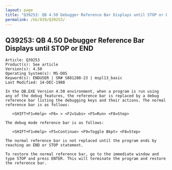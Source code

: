 ```yaml
---
layout: page
title: "Q39253: QB 4.50 Debugger Reference Bar Displays until STOP or END"
permalink: /kb/039/Q39253/
---
```


## Q39253: QB 4.50 Debugger Reference Bar Displays until STOP or END

	Article: Q39253
	Product(s): See article
	Version(s): 4.50
	Operating System(s): MS-DOS
	Keyword(s): ENDUSER | SR# S881208-23 | mspl13_basic
	Last Modified: 14-DEC-1988
	
	In the QB.EXE Version 4.50 environment, when a program is run using
	any of the debug features, the reference bar is replaced by a debug
	reference bar listing the debugging keys and their actions. The normal
	reference bar is as follows:
	
	   <SHIFT+F1=Help> <F6= > <F2=Subs> <F5=Run> <F8=Step>
	
	The debug mode reference bar is as follows:
	
	   <SHIFT+F1=Help> <F5=Continue> <F9=Toggle Bkpt> <F8=Step>
	
	The normal reference bar is not replaced until the program ends by
	reaching an END or STOP statement.
	
	To restore the normal reference bar, go to the immediate window and
	type STOP and press ENTER. This will terminate the program and restore
	the reference bar.
